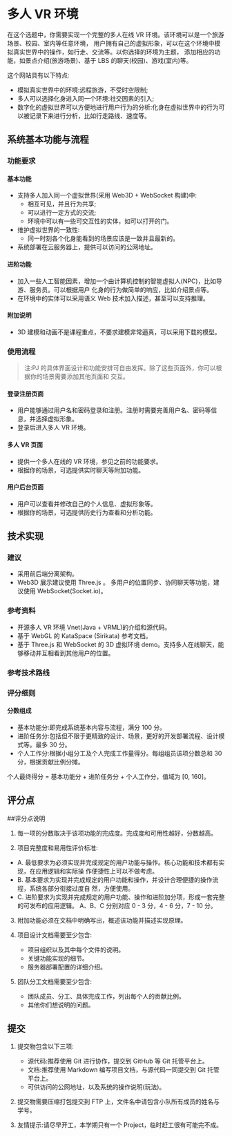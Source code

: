 # 多人 VR 环境

在这个选题中，你需要实现一个完整的多人在线 VR 环境。该环境可以是一个旅游场景、校园、室内等任意环境， 用户拥有自己的虚拟形象，可以在这个环境中模拟真实世界中的操作，如行走、交流等。以你选择的环境为主题， 添加相应的功能，如景点介绍(旅游场景)、基于 LBS 的聊天(校园)、游戏(室内)等。

这个网站具有以下特点:

- 模拟真实世界中的环境:远程旅游，不受时空限制;
- 多人可以选择化身进入同一个环境:社交因素的引入;
- 数字化的虚拟世界可以方便地进行用户行为的分析:化身在虚拟世界中的行为可以被记录下来进行分析，比如行走路线、速度等。

## 系统基本功能与流程

### 功能要求

#### 基本功能

- 支持多人加入同一个虚拟世界(采用 Web3D + WebSocket 构建)中:
    - 相互可见，并且行为共享;
    - 可以进行一定方式的交流;
    - 环境中可以有一些可交互性的实体，如可以打开的门。
- 维护虚拟世界的一致性:
    - 同一时刻各个化身能看到的场景应该是一致并且最新的。
- 系统部署在云服务器上，提供可以访问的公网地址。

#### 进阶功能

- 加入一些人工智能因素，增加一个由计算机控制的智能虚拟人(NPC)，比如导游、服务员。可以根据用户 化身的行为做简单的响应，比如介绍景点等。
- 在环境中的实体可以采用语义 Web 技术加入描述，甚至可以支持推理。

#### 附加说明

- 3D 建模和动画不是课程重点，不要求建模非常逼真，可以采用下载的模型。

### 使用流程

> 注:PJ 的具体界面设计和功能安排可自由发挥。除了这些页面外，你可以根据你的场景需要添加其他页面和 交互。

#### 登录注册页面

- 用户能够通过用户名和密码登录和注册。注册时需要完善用户名、密码等信息，并选择虚拟形象。
- 登录后进入多人 VR 环境。

#### 多人 VR 页面

- 提供一个多人在线的 VR 环境，参见之前的功能要求。 
- 根据你的场景，可选提供实时聊天等附加功能。

#### 用户后台页面
  
- 用户可以查看并修改自己的个人信息、虚拟形象等。
- 根据你的场景，可选提供历史行为查看和分析功能。

## 技术实现

### 建议

- 采用前后端分离架构。
- Web3D 展示建议使用 Three.js 。 多用户的位置同步、协同聊天等功能，建议使用 WebSocket(Socket.io)。

### 参考资料

- 开源多人 VR 环境 Vnet(Java + VRML)的介绍和源代码。
- 基于 WebGL 的 KataSpace (Sirikata) 参考文档。
- 基于 Three.js 和 WebSocket 的 3D 虚拟环境 demo。支持多人在线聊天，能够移动并互相看到其他用户的位置。

### 参考技术路线

### 评分细则 

#### 分数组成

- 基本功能分:即完成系统基本内容与流程，满分 100 分。 
- 进阶任务分:包括但不限于更精致的设计、场景，更好的开发部署流程、设计模式等。最多 30 分。 
- 个人工作分:根据小组分工及个人完成工作量得分。每组组员该项分数总和 30 分，根据贡献比例分摊。

个人最终得分 = 基本功能分 + 进阶任务分 + 个人工作分，值域为 [0, 160]。 

## 评分点


##评分点说明

1. 每一项的分数取决于该项功能的完成度。完成度和可用性越好，分数越高。 

2. 项目完整度和易用性评价标准:

- A. 最低要求为必须实现并完成规定的用户功能与操作。核心功能和技术都有实现，在应用逻辑和实际操 作便捷性上可以不做考虑。
- B. 基本要求为实现并完成规定的用户功能和操作，并设计合理便捷的操作流程，系统各部分衔接过度自 然，方便使用。
- C. 进阶要求为实现并完成规定的用户功能、操作和进阶加分项，形成一套完整的可发布的应用逻辑。 A、B、C 分别对应 0 - 3 分，4 - 6 分，7 - 10 分。

3. 附加功能必须在文档中明确写出，概述该功能并描述实现原理。 

4. 项目设计文档需要至少包含:
    - 项目组织以及其中每个文件的说明。
    - 关键功能实现的细节。
    - 服务器部署配置的详细介绍。

5. 团队分工文档需要至少包含: 
    - 团队成员、分工、具体完成工作，列出每个人的贡献比例。
    - 其他你们想说明的问题。 
    
## 提交

1. 提交物包含以下三项:
    - 源代码:推荐使用 Git 进行协作，提交到 GitHub 等 Git 托管平台上。 
    - 文档:推荐使用 Markdown 编写项目文档，与源代码一同提交到 Git 托管平台上。 
    - 可供访问的公网地址，以及系统的操作说明(玩法)。
    
2. 提交物需要压缩打包提交到 FTP 上，文件名中请包含小队所有成员的姓名与学号。 

3. 友情提示:请尽早开工，本学期只有一个 Project，临时赶工很有可能完不成。